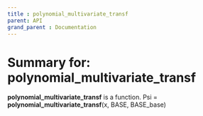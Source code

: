```yaml
---
title : polynomial_multivariate_transf
parent: API
grand_parent : Documentation
---
```

# Summary for: **polynomial_multivariate_transf**

**polynomial_multivariate_transf** is a function.
Psi = **polynomial_multivariate_transf**(x, BASE, BASE_base)

